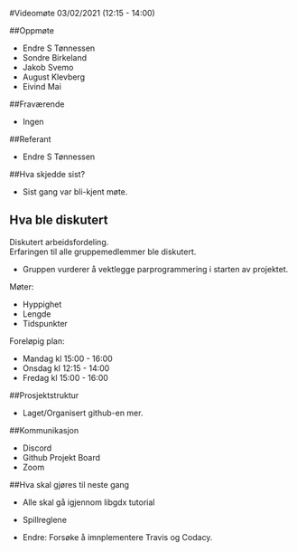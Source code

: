 #Videomøte 03/02/2021 (12:15 - 14:00)

##Oppmøte
* Endre S Tønnessen
* Sondre Birkeland
* Jakob Svemo
* August Klevberg
* Eivind Mai

##Fraværende
* Ingen

##Referant
* Endre S Tønnessen

##Hva skjedde sist?
* Sist gang var bli-kjent møte.

## Hva ble diskutert

Diskutert arbeidsfordeling. <br>
Erfaringen til alle gruppemedlemmer ble diskutert.
* Gruppen vurderer å vektlegge parprogrammering i starten av projektet. <br>

Møter: <br>
* Hyppighet
* Lengde
* Tidspunkter


Foreløpig plan:
* Mandag kl 15:00 - 16:00
* Onsdag kl 12:15 - 14:00  
* Fredag kl 15:00 - 16:00

##Prosjektstruktur
* Laget/Organisert github-en mer.

##Kommunikasjon
* Discord
* Github Projekt Board
* Zoom

##Hva skal gjøres til neste gang
* Alle skal gå igjennom libgdx tutorial
* Spillreglene

* Endre: Forsøke å imnplementere Travis og Codacy.



